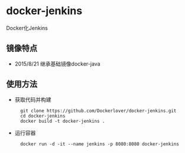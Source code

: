 # docker-jenkins
Docker化Jenkins

## 镜像特点

- 2015/8/21 继承基础镜像docker-java

## 使用方法

- 获取代码并构建

        git clone https://github.com/Dockerlover/docker-jenkins.git
        cd docker-jenkins
        docker build -t docker-jenkins .

- 运行容器

        docker run -d -it --name jenkins -p 8080:8080 docker-jenkins
